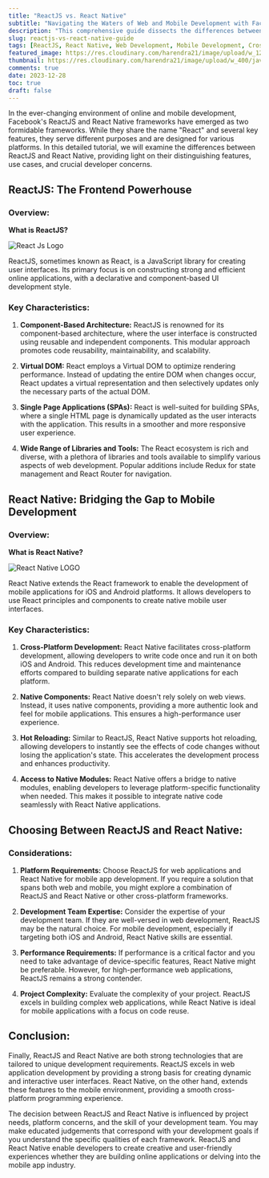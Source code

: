```yaml
---
title: "ReactJS vs. React Native"
subtitle: "Navigating the Waters of Web and Mobile Development with Facebook's Powerhouse Frameworks"
description: "This comprehensive guide dissects the differences between the two powerful frameworks ReactJS vs. React Native, shedding light on their unique characteristics, use cases, and considerations for developers."
slug: reactjs-vs-react-native-guide
tags: [ReactJS, React Native, Web Development, Mobile Development, Cross-Platform, Frontend, User Interfaces, JavaScript, Frameworks, Development Considerations, Software Engineering]
featured_image: https://res.cloudinary.com/harendra21/image/upload/w_1200/javascriptwithexample/React_Vs_React_Native_xfvouo.png
thumbnail: https://res.cloudinary.com/harendra21/image/upload/w_400/javascriptwithexample/React_Vs_React_Native_xfvouo.png
comments: true
date: 2023-12-28
toc: true
draft: false
---
```



In the ever-changing environment of online and mobile development, Facebook's ReactJS and React Native frameworks have emerged as two formidable frameworks. While they share the name "React" and several key features, they serve different purposes and are designed for various platforms. In this detailed tutorial, we will examine the differences between ReactJS and React Native, providing light on their distinguishing features, use cases, and crucial developer concerns.

## ReactJS: The Frontend Powerhouse

### Overview:

**What is ReactJS?**

![React Js Logo](https://res.cloudinary.com/harendra21/image/upload/v1702987348/javascriptwithexample/react.js-img_rkijjq.png)

ReactJS, sometimes known as React, is a JavaScript library for creating user interfaces. Its primary focus is on constructing strong and efficient online applications, with a declarative and component-based UI development style.


### Key Characteristics:

1. **Component-Based Architecture:**
   ReactJS is renowned for its component-based architecture, where the user interface is constructed using reusable and independent components. This modular approach promotes code reusability, maintainability, and scalability.

2. **Virtual DOM:**
   React employs a Virtual DOM to optimize rendering performance. Instead of updating the entire DOM when changes occur, React updates a virtual representation and then selectively updates only the necessary parts of the actual DOM.

3. **Single Page Applications (SPAs):**
   React is well-suited for building SPAs, where a single HTML page is dynamically updated as the user interacts with the application. This results in a smoother and more responsive user experience.

4. **Wide Range of Libraries and Tools:**
   The React ecosystem is rich and diverse, with a plethora of libraries and tools available to simplify various aspects of web development. Popular additions include Redux for state management and React Router for navigation.

## React Native: Bridging the Gap to Mobile Development

### Overview:

**What is React Native?**

![React Native LOGO](https://res.cloudinary.com/harendra21/image/upload/v1702987322/javascriptwithexample/v7svnesouaumylwyddof.png)

React Native extends the React framework to enable the development of mobile applications for iOS and Android platforms. It allows developers to use React principles and components to create native mobile user interfaces.

### Key Characteristics:

1. **Cross-Platform Development:**
   React Native facilitates cross-platform development, allowing developers to write code once and run it on both iOS and Android. This reduces development time and maintenance efforts compared to building separate native applications for each platform.

2. **Native Components:**
   React Native doesn't rely solely on web views. Instead, it uses native components, providing a more authentic look and feel for mobile applications. This ensures a high-performance user experience.

3. **Hot Reloading:**
   Similar to ReactJS, React Native supports hot reloading, allowing developers to instantly see the effects of code changes without losing the application's state. This accelerates the development process and enhances productivity.

4. **Access to Native Modules:**
   React Native offers a bridge to native modules, enabling developers to leverage platform-specific functionality when needed. This makes it possible to integrate native code seamlessly with React Native applications.

## Choosing Between ReactJS and React Native:

### Considerations:

1. **Platform Requirements:**
   Choose ReactJS for web applications and React Native for mobile app development. If you require a solution that spans both web and mobile, you might explore a combination of ReactJS and React Native or other cross-platform frameworks.

2. **Development Team Expertise:**
   Consider the expertise of your development team. If they are well-versed in web development, ReactJS may be the natural choice. For mobile development, especially if targeting both iOS and Android, React Native skills are essential.

3. **Performance Requirements:**
   If performance is a critical factor and you need to take advantage of device-specific features, React Native might be preferable. However, for high-performance web applications, ReactJS remains a strong contender.

4. **Project Complexity:**
   Evaluate the complexity of your project. ReactJS excels in building complex web applications, while React Native is ideal for mobile applications with a focus on code reuse.

## Conclusion:

Finally, ReactJS and React Native are both strong technologies that are tailored to unique development requirements. ReactJS excels in web application development by providing a strong basis for creating dynamic and interactive user interfaces. React Native, on the other hand, extends these features to the mobile environment, providing a smooth cross-platform programming experience.

The decision between ReactJS and React Native is influenced by project needs, platform concerns, and the skill of your development team. You may make educated judgements that correspond with your development goals if you understand the specific qualities of each framework. ReactJS and React Native enable developers to create creative and user-friendly experiences whether they are building online applications or delving into the mobile app industry.

